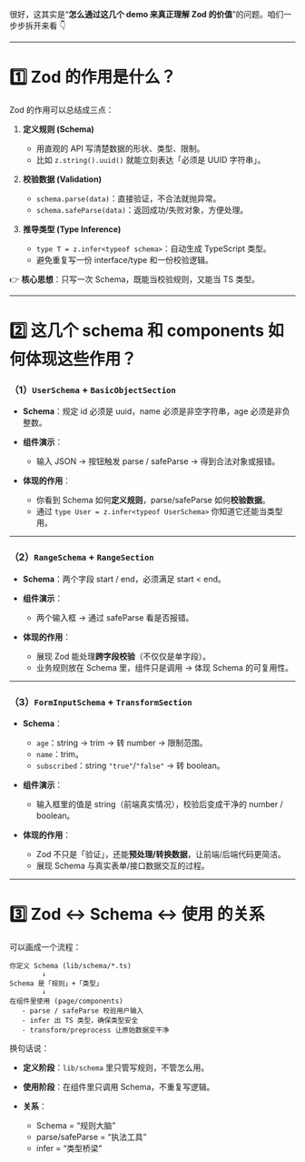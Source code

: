 很好，这其实是“**怎么通过这几个 demo 来真正理解 Zod 的价值**”的问题。咱们一步步拆开来看 👇

---

# 1️⃣ Zod 的作用是什么？

Zod 的作用可以总结成三点：

1. **定义规则 (Schema)**

   - 用直观的 API 写清楚数据的形状、类型、限制。
   - 比如 `z.string().uuid()` 就能立刻表达「必须是 UUID 字符串」。

2. **校验数据 (Validation)**

   - `schema.parse(data)`：直接验证，不合法就抛异常。
   - `schema.safeParse(data)`：返回成功/失败对象，方便处理。

3. **推导类型 (Type Inference)**

   - `type T = z.infer<typeof schema>`：自动生成 TypeScript 类型。
   - 避免重复写一份 interface/type 和一份校验逻辑。

👉 **核心思想**：只写一次 Schema，既能当校验规则，又能当 TS 类型。

---

# 2️⃣ 这几个 schema 和 components 如何体现这些作用？

### （1）`UserSchema` + `BasicObjectSection`

- **Schema**：规定 id 必须是 uuid，name 必须是非空字符串，age 必须是非负整数。
- **组件演示**：

  - 输入 JSON → 按钮触发 parse / safeParse → 得到合法对象或报错。

- **体现的作用**：

  - 你看到 Schema 如何**定义规则**，parse/safeParse 如何**校验数据**。
  - 通过 `type User = z.infer<typeof UserSchema>` 你知道它还能当类型用。

---

### （2）`RangeSchema` + `RangeSection`

- **Schema**：两个字段 start / end，必须满足 start < end。
- **组件演示**：

  - 两个输入框 → 通过 safeParse 看是否报错。

- **体现的作用**：

  - 展现 Zod 能处理**跨字段校验**（不仅仅是单字段）。
  - 业务规则放在 Schema 里，组件只是调用 → 体现 Schema 的可复用性。

---

### （3）`FormInputSchema` + `TransformSection`

- **Schema**：

  - `age`：string → trim → 转 number → 限制范围。
  - `name`：trim。
  - `subscribed`：string `"true"`/`"false"` → 转 boolean。

- **组件演示**：

  - 输入框里的值是 string（前端真实情况），校验后变成干净的 number / boolean。

- **体现的作用**：

  - Zod 不只是「验证」，还能**预处理/转换数据**，让前端/后端代码更简洁。
  - 展现 Schema 与真实表单/接口数据交互的过程。

---

# 3️⃣ Zod ↔ Schema ↔ 使用 的关系

可以画成一个流程：

```
你定义 Schema (lib/schema/*.ts)
        ↓
Schema 是「规则」+「类型」
        ↓
在组件里使用 (page/components)
   - parse / safeParse 校验用户输入
   - infer 出 TS 类型，确保类型安全
   - transform/preprocess 让原始数据变干净
```

换句话说：

- **定义阶段**：`lib/schema` 里只管写规则，不管怎么用。
- **使用阶段**：在组件里只调用 Schema，不重复写逻辑。
- **关系**：

  - Schema = “规则大脑”
  - parse/safeParse = “执法工具”
  - infer = “类型桥梁”
